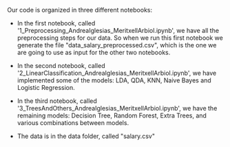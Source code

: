 Our code is organized in three different notebooks:

- In the first notebook, called '1_Preprocessing_AndreaIglesias_MeritxellArbiol.ipynb', we have all the preprocessing steps 
for our data. So when we run this first notebook we generate the file "data_salary_preprocessed.csv", 
which is the one we are going to use as input for the other two notebooks.

- In the second notebook, called '2_LinearClassification_AndreaIglesias_MeritxellArbiol.ipynb', we have implemented some of the models:
LDA, QDA, KNN, Naive Bayes and Logistic Regression.

- In the third notebook, called '3_TreesAndOthers_AndreaIglesias_MeritxellArbiol.ipynb', we have the remaining models: 
Decision Tree, Random Forest, Extra Trees, and various combinations between models.

- The data is in the data folder, called "salary.csv"